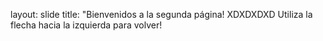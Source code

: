 layout: slide
title: "Bienvenidos a la segunda página!
XDXDXDXD
Utiliza la flecha hacia la izquierda para volver!
